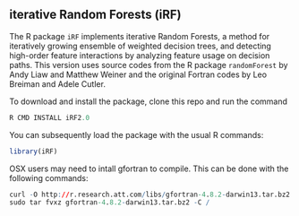 ## iterative Random Forests (iRF)

The R package `iRF` implements iterative Random Forests, a method for iteratively growing ensemble of weighted decision trees, and detecting high-order feature interactions by analyzing feature usage on decision paths. This version uses source codes from the R package `randomForest` by Andy Liaw and Matthew Weiner and the original Fortran codes by Leo Breiman and Adele Cutler.

To download and install the package, clone this repo and run the command

```r
R CMD INSTALL iRF2.0
```

You can subsequently load the package with the usual R commands:

```r
library(iRF)
```

OSX users may need to intall gfortran to compile. This can be done with the
following commands:

```r
curl -O http://r.research.att.com/libs/gfortran-4.8.2-darwin13.tar.bz2
sudo tar fvxz gfortran-4.8.2-darwin13.tar.bz2 -C /
```






